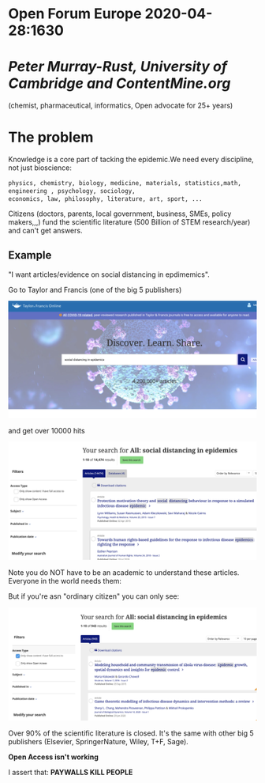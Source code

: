 # Open Forum Europe 2020-04-28:1630

# *Peter Murray-Rust, University of Cambridge and ContentMine.org* 
(chemist, pharmaceutical, informatics, Open advocate for 25+ years)



# The problem
Knowledge is a core part of tacking the epidemic.We need every discipline, not just bioscience:

```
physics, chemistry, biology, medicine, materials, statistics,math, engineering , psychology, sociology, 
economics, law, philosophy, literature, art, sport, ...
``` 
Citizens (doctors, parents, local government, business, SMEs, policy makers,,,) fund the scientific literature 
(500 Billion of STEM research/year) and can't get answers. 

## Example
"I want articles/evidence on social distancing in epdimemics".

Go to Taylor and Francis (one of the big 5 publishers)

![TF](../assets/tf_online.png)

and get over 10000 hits

![Closed](../assets/tf_socdist_closed.png)

Note you do NOT have to be an academic to understand these articles. Everyone in the world needs them:

But if you're asn "ordinary citizen" you can only see:

![Open](../assets/tf_socdist.open.png)

Over 90% of the scientific literature is closed. It's the same with other big 5 publishers (Elsevier, SpringerNature, Wiley, T+F, Sage).

**Open Access isn't working**

I assert that:
**PAYWALLS KILL PEOPLE** 

